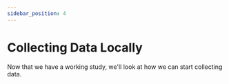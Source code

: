 ```yaml
---
sidebar_position: 4
---
```

# Collecting Data Locally

Now that we have a working study, we'll look at how we can start collecting data. 

